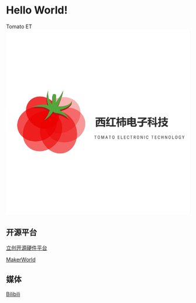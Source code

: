 # Hello World!
Tomato ET
![TomatoET](images/西红柿电子科技.jpg "LOGO")
## 开源平台
[立创开源硬件平台](https://oshwhub.com/tomato_et/works)  

[MakerWorld](https://makerworld.com.cn/zh/@Tomato_ET)
## 媒体
[Bilibili](https://space.bilibili.com/3546593263356549?spm_id_from=333.788.upinfo.head.click)
